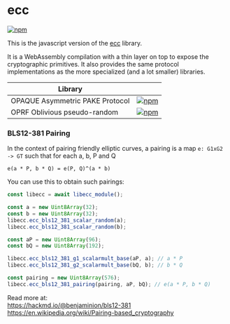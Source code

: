# ecc

[![npm](https://img.shields.io/npm/v/@aldenml/ecc)](https://www.npmjs.com/package/@aldenml/ecc)

This is the javascript version of the [ecc](https://github.com/aldenml/ecc) library.

It is a WebAssembly compilation with a thin layer on
top to expose the cryptographic primitives. It also provides
the same protocol implementations as the more specialized
(and a lot smaller) libraries.

| Library |   |
|---|---|
| OPAQUE Asymmetric PAKE Protocol | [![npm](https://img.shields.io/npm/v/@aldenml/opaque)](https://www.npmjs.com/package/@aldenml/opaque) |
| OPRF Oblivious pseudo-random | [![npm](https://img.shields.io/npm/v/@aldenml/oprf)](https://www.npmjs.com/package/@aldenml/oprf) |

### BLS12-381 Pairing

In the context of pairing friendly elliptic curves, a pairing is a map `e: G1xG2 -> GT` such
that for each a, b, P and Q
```
e(a * P, b * Q) = e(P, Q)^(a * b)
```
You can use this to obtain such pairings:
```js
const libecc = await libecc_module();

const a = new Uint8Array(32);
const b = new Uint8Array(32);
libecc.ecc_bls12_381_scalar_random(a);
libecc.ecc_bls12_381_scalar_random(b);

const aP = new Uint8Array(96);
const bQ = new Uint8Array(192);

libecc.ecc_bls12_381_g1_scalarmult_base(aP, a); // a * P
libecc.ecc_bls12_381_g2_scalarmult_base(bQ, b); // b * Q

const pairing = new Uint8Array(576);
libecc.ecc_bls12_381_pairing(pairing, aP, bQ); // e(a * P, b * Q)
```

Read more at:<br/>
https://hackmd.io/@benjaminion/bls12-381 <br/>
https://en.wikipedia.org/wiki/Pairing-based_cryptography
